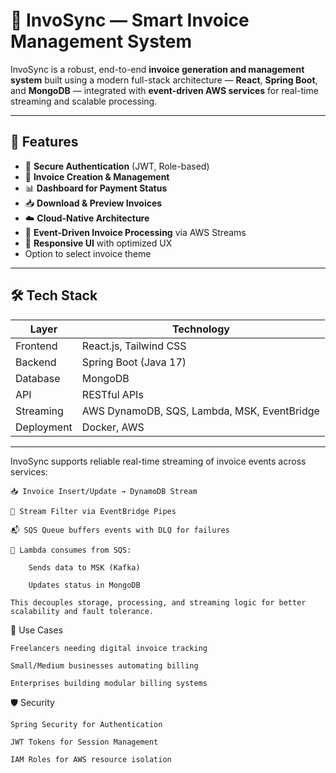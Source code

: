 # 🧾 InvoSync — Smart Invoice Management System

InvoSync is a robust, end-to-end **invoice generation and management system** built using a modern full-stack architecture — **React**, **Spring Boot**, and **MongoDB** — integrated with **event-driven AWS services** for real-time streaming and scalable processing.

---

## 🚀 Features

- 🔐 **Secure Authentication** (JWT, Role-based)
- 🧾 **Invoice Creation & Management**
- 📊 **Dashboard for Payment Status**
- 📥 **Download & Preview Invoices**
- ☁️ **Cloud-Native Architecture**
- 🔁 **Event-Driven Invoice Processing** via AWS Streams
- 📱 **Responsive UI** with optimized UX
- Option to select invoice theme 

---

## 🛠️ Tech Stack

| Layer     | Technology            |
|-----------|------------------------|
| Frontend  | React.js, Tailwind CSS |
| Backend   | Spring Boot (Java 17)  |
| Database  | MongoDB                |
| API       | RESTful APIs           |
| Streaming | AWS DynamoDB, SQS, Lambda, MSK, EventBridge |
| Deployment| Docker, AWS            |

---


InvoSync supports reliable real-time streaming of invoice events across services:

    📥 Invoice Insert/Update → DynamoDB Stream

    📡 Stream Filter via EventBridge Pipes

    📬 SQS Queue buffers events with DLQ for failures

    🧠 Lambda consumes from SQS:

        Sends data to MSK (Kafka)

        Updates status in MongoDB

    This decouples storage, processing, and streaming logic for better scalability and fault tolerance.

📌 Use Cases

    Freelancers needing digital invoice tracking

    Small/Medium businesses automating billing

    Enterprises building modular billing systems

🛡️ Security

    Spring Security for Authentication

    JWT Tokens for Session Management

    IAM Roles for AWS resource isolation
